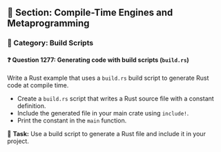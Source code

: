 ## 📘 Section: Compile-Time Engines and Metaprogramming
### 🔹 Category: Build Scripts
#### ❓ Question 1277: Generating code with build scripts (`build.rs`)

Write a Rust example that uses a `build.rs` build script to generate Rust code at compile time.

- Create a `build.rs` script that writes a Rust source file with a constant definition.
- Include the generated file in your main crate using `include!`.
- Print the constant in the `main` function.

🔧 **Task:** Use a build script to generate a Rust file and include it in your project.
